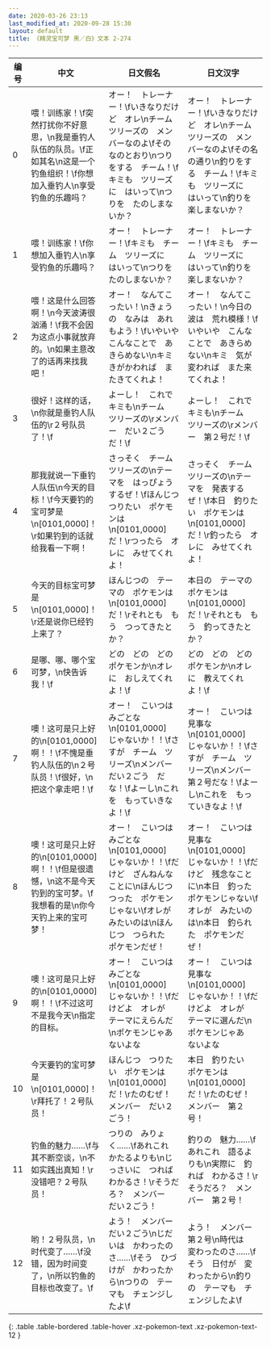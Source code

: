 ```yaml
---
date: 2020-03-26 23:13
last_modified_at: 2020-09-28 15:30
layout: default
title: 《精灵宝可梦 黑／白》文本 2-274
---
```

| 编号 | 中文 | 日文假名 | 日文汉字 |
| ---- | ---- | ---- | --- |
| 0 | 喂！训练家！\f突然打扰你不好意思，\n我是垂钓人队伍的队员。\f正如其名\n这是一个钓鱼组织！\f你想加入垂钓人\n享受钓鱼的乐趣吗？ | オー！　トレーナー！\fいきなりだけど　オレ\nチーム　ツリーズの　メンバーなのよ\fその　なのとおり\nつりをする　チーム！\fキミも　ツリーズに　はいって\nつりを　たのしまないか？　 | オー！　トレーナー！\fいきなりだけど　オレ\nチーム　ツリーズの　メンバーなのよ\fその名の通り\n釣りをする　チーム！\fキミも　ツリーズに　はいって\n釣りを　楽しまないか？　 |
| 1 | 喂！训练家！\f你想加入垂钓人\n享受钓鱼的乐趣吗？ | オー！　トレーナー！\fキミも　チーム　ツリーズに　はいって\nつりを　たのしまないか？　 | オー！　トレーナー！\fキミも　チーム　ツリーズに　はいって\n釣りを　楽しまないか？　 |
| 2 | 喂！这是什么回答啊！\n今天波涛很汹涌！\f我不会因为这点小事就放弃的。\n如果主意改了的话再来找我吧！ | オー！　なんてこったい！\nきょうの　なみは　あれもよう！\fいやいや　こんなことで　あきらめない\nキミ　きがかわれば　またきてくれよ！ | オー！　なんてこったい！\n今日の　波は　荒れ模様！\fいやいや　こんなことで　あきらめない\nキミ　気が変われば　また来てくれよ！ |
| 3 | 很好！这样的话，\n你就是垂钓人队伍的\r２号队员了！\f | よーし！　これで　キミも\nチーム　ツリーズの\rメンバー　だい２ごう　だ！\f | よーし！　これで　キミも\nチーム　ツリーズの\rメンバー　第２号だ！\f |
| 4 | 那我就说一下垂钓人队伍\n今天的目标！\f今天要钓的宝可梦是\n[0101,0000]！\r如果钓到的话就给我看一下啊！ | さっそく　チーム　ツリーズの\nテーマを　はっぴょう　するぜ！\fほんじつ　つりたい　ポケモンは\n[0101,0000]　だ！\rつったら　オレに　みせてくれよ！ | さっそく　チーム　ツリーズの\nテーマを　発表するぜ！\f本日　釣りたい　ポケモンは\n[0101,0000]　だ！\r釣ったら　オレに　みせてくれよ！ |
| 5 | 今天的目标宝可梦是\n[0101,0000]！\r还是说你已经钓上来了？ | ほんじつの　テーマの　ポケモンは\n[0101,0000]　だ！\rそれとも　もう　つってきたとか？ | 本日の　テーマの　ポケモンは\n[0101,0000]　だ！\rそれとも　もう　釣ってきたとか？ |
| 6 | 是哪、哪、哪个宝可梦，\n快告诉我！\f | どの　どの　どの　ポケモンか\nオレに　おしえてくれよ！\f | どの　どの　どの　ポケモンか\nオレに　教えてくれよ！\f |
| 7 | 噢！这可是只上好的\n[0101,0000]啊！！\f不愧是垂钓人队伍的\n２号队员！\f很好，\n把这个拿走吧！\f | オー！　こいつは　みごとな\n[0101,0000]　じゃないか！！\fさすが　チーム　ツリーズ\nメンバー　だい２ごう　だな！\fよーし\nこれを　もっていきなよ！\f | オー！　こいつは　見事な\n[0101,0000]　じゃないか！！\fさすが　チーム　ツリーズ\nメンバー　第２号だな！\fよーし\nこれを　もっていきなよ！\f |
| 8 | 噢！这可是只上好的\n[0101,0000]啊！！\f但是很遗憾，\n这不是今天钓到的宝可梦。\f我想看的是\n你今天钓上来的宝可梦！ | オー！　こいつは　みごとな\n[0101,0000]　じゃないか！！\fだけど　ざんねんなことに\nほんじつ　つった　ポケモンじゃない\fオレが　みたいのは\nほんじつ　つられた　ポケモンだぜ！ | オー！　こいつは　見事な\n[0101,0000]　じゃないか！！\fだけど　残念なことに\n本日　釣った　ポケモンじゃない\fオレが　みたいのは\n本日　釣られた　ポケモンだぜ！ |
| 9 | 噢！这可是只上好的\n[0101,0000]啊！！\f不过这可不是我今天\n指定的目标。 | オー！　こいつは　みごとな\n[0101,0000]　じゃないか！！\fだけどよ　オレが　テーマにえらんだ\nポケモンじゃあ　ないよな | オー！　こいつは　見事な\n[0101,0000]　じゃないか！！\fだけどよ　オレが　テーマに選んだ\nポケモンじゃあ　ないよな |
| 10 | 今天要钓的宝可梦是\n[0101,0000]！\r拜托了！２号队员！ | ほんじつ　つりたい　ポケモンは\n[0101,0000]　だ！\rたのむぜ！　メンバー　だい２ごう！ | 本日　釣りたい　ポケモンは\n[0101,0000]　だ！\rたのむぜ！　メンバー　第２号！ |
| 11 | 钓鱼的魅力……\f与其不断空谈，\n不如实践出真知！\r没错吧？２号队员！ | つりの　みりょく……\fあれこれ　かたるよりも\nじっさいに　つれば　わかるさ！\rそうだろ？　メンバー　だい２ごう！ | 釣りの　魅力……\fあれこれ　語るよりも\n実際に　釣れば　わかるさ！\rそうだろ？　メンバー　第２号！ |
| 12 | 哟！２号队员，\n时代变了……\f没错，因为时间变了，\n所以钓鱼的目标也改变了。\f | よう！　メンバー　だい２ごう\nじだいは　かわったのさ……\fそう　ひづけが　かわったから\nつりの　テーマも　チェンジしたよ\f | よう！　メンバー　第２号\n時代は　変わったのさ……\fそう　日付が　変わったから\n釣りの　テーマも　チェンジしたよ\f |
{: .table .table-bordered .table-hover .xz-pokemon-text .xz-pokemon-text-12 }